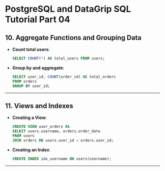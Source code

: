 
# PostgreSQL and DataGrip SQL Tutorial Part 04

## 10. Aggregate Functions and Grouping Data

- **Count total users**:

  ```sql
  SELECT COUNT(*) AS total_users FROM users;
  ```

- **Group by and aggregate**:

  ```sql
  SELECT user_id, COUNT(order_id) AS total_orders 
  FROM orders 
  GROUP BY user_id;
  ```

---

## 11. Views and Indexes

- **Creating a View**:

  ```sql
  CREATE VIEW user_orders AS 
  SELECT users.username, orders.order_date 
  FROM users 
  JOIN orders ON users.user_id = orders.user_id;
  ```

- **Creating an Index**:

  ```sql
  CREATE INDEX idx_username ON users(username);
  ```

---